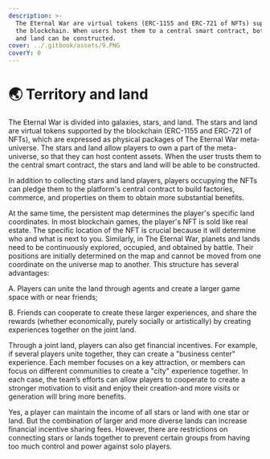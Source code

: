 ```yaml
---
description: >-
  The Eternal War are virtual tokens (ERC-1155 and ERC-721 of NFTs) supported by
  the blockchain. When users host them to a central smart contract, both stars
  and land can be constructed.
cover: ../.gitbook/assets/9.PNG
coverY: 0
---
```


# 🌏 Territory and land

The Eternal War is divided into galaxies, stars, and land. The stars and land are virtual tokens supported by the blockchain (ERC-1155 and ERC-721 of NFTs), which are expressed as physical packages of The Eternal War meta-universe. The stars and land allow players to own a part of the meta-universe, so that they can host content assets. When the user trusts them to the central smart contract, the stars and land will be able to be constructed.

In addition to collecting stars and land players, players occupying the NFTs can pledge them to the platform's central contract to build factories, commerce, and properties on them to obtain more substantial benefits.

At the same time, the persistent map determines the player's specific land coordinates. In most blockchain games, the player's NFT is sold like real estate. The specific location of the NFT is crucial because it will determine who and what is next to you. Similarly, in The Eternal War, planets and lands need to be continuously explored, occupied, and obtained by battle. Their positions are initially determined on the map and cannot be moved from one coordinate on the universe map to another. This structure has several advantages:

A. Players can unite the land through agents and create a larger game space with or near friends;

B. Friends can cooperate to create these larger experiences, and share the rewards (whether economically, purely socially or artistically) by creating experiences together on the joint land.

Through a joint land, players can also get financial incentives. For example, if several players unite together, they can create a "business center" experience. Each member focuses on a key attraction, or members can focus on different communities to create a "city" experience together. In each case, the team’s efforts can allow players to cooperate to create a stronger motivation to visit and enjoy their creation-and more visits or generation will bring more benefits.

Yes, a player can maintain the income of all stars or land with one star or land. But the combination of larger and more diverse lands can increase financial incentive sharing fees. However, there are restrictions on connecting stars or lands together to prevent certain groups from having too much control and power against solo players.

